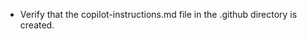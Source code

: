 <!-- Use this file to provide workspace-specific custom instructions to Copilot. -->
- Verify that the copilot-instructions.md file in the .github directory is created.
